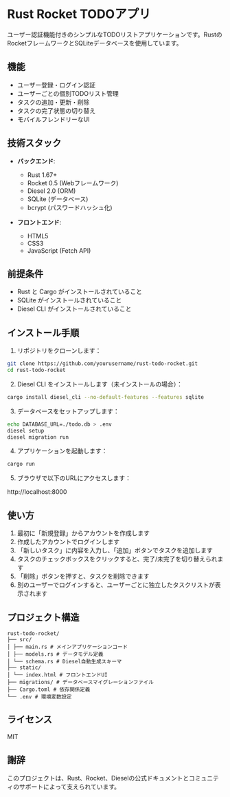 # Rust Rocket TODOアプリ

ユーザー認証機能付きのシンプルなTODOリストアプリケーションです。RustのRocketフレームワークとSQLiteデータベースを使用しています。

## 機能

- ユーザー登録・ログイン認証
- ユーザーごとの個別TODOリスト管理
- タスクの追加・更新・削除
- タスクの完了状態の切り替え
- モバイルフレンドリーなUI

## 技術スタック

- **バックエンド**:
  - Rust 1.67+
  - Rocket 0.5 (Webフレームワーク)
  - Diesel 2.0 (ORM)
  - SQLite (データベース)
  - bcrypt (パスワードハッシュ化)

- **フロントエンド**:
  - HTML5
  - CSS3
  - JavaScript (Fetch API)

## 前提条件

- Rust と Cargo がインストールされていること
- SQLite がインストールされていること
- Diesel CLI がインストールされていること

## インストール手順

1. リポジトリをクローンします：

```bash
git clone https://github.com/yourusername/rust-todo-rocket.git
cd rust-todo-rocket
```

2. Diesel CLI をインストールします（未インストールの場合）：

```bash
cargo install diesel_cli --no-default-features --features sqlite
```

3. データベースをセットアップします：

```bash
echo DATABASE_URL=./todo.db > .env
diesel setup
diesel migration run
```

4. アプリケーションを起動します：

```bash
cargo run
```

5. ブラウザで以下のURLにアクセスします：

http://localhost:8000


## 使い方

1. 最初に「新規登録」からアカウントを作成します
2. 作成したアカウントでログインします
3. 「新しいタスク」に内容を入力し、「追加」ボタンでタスクを追加します
4. タスクのチェックボックスをクリックすると、完了/未完了を切り替えられます
5. 「削除」ボタンを押すと、タスクを削除できます
6. 別のユーザーでログインすると、ユーザーごとに独立したタスクリストが表示されます

## プロジェクト構造

```
rust-todo-rocket/
├── src/
│ ├── main.rs # メインアプリケーションコード
│ ├── models.rs # データモデル定義
│ └── schema.rs # Diesel自動生成スキーマ
├── static/
│ └── index.html # フロントエンドUI
├── migrations/ # データベースマイグレーションファイル
├── Cargo.toml # 依存関係定義
└── .env # 環境変数設定
```

## ライセンス

MIT

## 謝辞

このプロジェクトは、Rust、Rocket、Dieselの公式ドキュメントとコミュニティのサポートによって支えられています。
